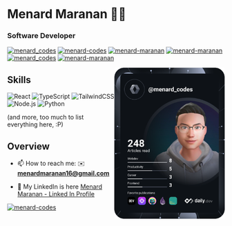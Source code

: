 <h1>Menard Maranan 👨‍💻</h1>
<h3>Software Developer</h3>

<!-- ![programmer gif](https://raw.githubusercontent.com/menard-codes/menard-codes/main/e426702edf874b181aced1e2fa5c6cde.gif) -->

<!-- <div style="width: 100%; height 100%; display: flex; justify-content: center;">
	<img src="https://raw.githubusercontent.com/menard-codes/menard-codes/main/e426702edf874b181aced1e2fa5c6cde.gif" />
</div> -->

<a href="mailto:?to=menardmaranan.codes@gmail.com" target="_blank"><img src="https://img.shields.io/badge/Gmail-D14836?style=for-the-badge&logo=gmail&logoColor=white" alt="menard_codes" /></a>
<a href="https://linkedin.com/in/menard-maranan/" target="_blank"><img src="https://img.shields.io/badge/LinkedIn-0077B5?style=for-the-badge&logo=linkedin&logoColor=white" alt="menard-codes" /></a>
<a href="https://dev.to/menard_codes" target="_blank"><img src="https://img.shields.io/badge/dev.to-0A0A0A?style=for-the-badge&logo=devdotto&logoColor=white" alt="menard-maranan" /></a>
<a href="https://www.freecodecamp.org/news/author/menard/" target="_blank"><img src="https://img.shields.io/badge/freecodecamp-27273D?style=for-the-badge&logo=freecodecamp&logoColor=white" alt="menard-maranan" /></a>
<a href="https://twitter.com/menard_codes" target="_blank"><img src="https://img.shields.io/badge/Twitter-1DA1F2?style=for-the-badge&logo=twitter&logoColor=white" alt="menard_codes" /></a>
<a href="https://hashnode.com/@menard-codes" target="_blank"><img src="https://img.shields.io/badge/Hashnode-2962FF?style=for-the-badge&logo=hashnode&logoColor=white" alt="menard-maranan" /></a>

<p>
	<a href="https://app.daily.dev/menard_codes" targe="_blank">
		<img
		     src="https://github.com/menard-codes/menard-codes/blob/main/devcard.svg"
		     width="256"
		     align="right"
		     alt="Menard Maranan's Dev Card"/>
	</a>
</p>

## Skills

![React](https://img.shields.io/badge/React-20232A?style=for-the-badge&logo=react&logoColor=61DAFB)
![TypeScript](https://img.shields.io/badge/TypeScript-007ACC?style=for-the-badge&logo=typescript&logoColor=white)
![TailwindCSS](https://img.shields.io/badge/Tailwind_CSS-38B2AC?style=for-the-badge&logo=tailwind-css&logoColor=white)
![Node.js](https://img.shields.io/badge/Node.js-43853D?style=for-the-badge&logo=node.js&logoColor=white)
![Python](https://img.shields.io/badge/Python-14354C?style=for-the-badge&logo=python&logoColor=white)

(and more, too much to list everything here, :P)

## Overview

<!-- - 🔭 I’m currently working on: **My Start-up.** -->

<!-- - 🌱 I’m currently learning **TypeScript, Jest, React Testing Library, and Playwright (e2e)** -->

<!-- - 👯 I’m looking to collaborate on **any open source projects, or tech content writing gigs/collabs/write for us** -->

<!-- - 👨‍💻 My portfolio is in [https://menard-maranan.codes](https://menard-maranan.codes) -->

<!-- - 📝 I write articles in [https://dev.to/menard_codes](https://dev.to/menard_codes) -->

<!-- - 💬 Ping me regarding: **Open source contribution, hackathon, a fullstack dev job opportunity, or a tech writing job** -->

- 📫 How to reach me: ✉️ **menardmaranan16@gmail.com**

- 📄 My LinkedIn is here [Menard Maranan - Linked In Profile](https://www.linkedin.com/in/menard-maranan/)

<p align="left">
<a href="https://github.com/ryo-ma/github-profile-trophy"><img src="https://github-profile-trophy.vercel.app/?username=menard-codes" alt="menard-codes" /></a> </p>

